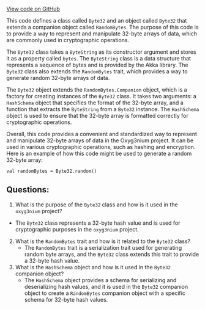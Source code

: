 [View code on GitHub](https://github.com/oxyg3nium/oxyg3nium/crypto/src/main/scala/org/oxyg3nium/crypto/Byte32.scala)

This code defines a class called `Byte32` and an object called `Byte32` that extends a companion object called `RandomBytes`. The purpose of this code is to provide a way to represent and manipulate 32-byte arrays of data, which are commonly used in cryptographic operations. 

The `Byte32` class takes a `ByteString` as its constructor argument and stores it as a property called `bytes`. The `ByteString` class is a data structure that represents a sequence of bytes and is provided by the Akka library. The `Byte32` class also extends the `RandomBytes` trait, which provides a way to generate random 32-byte arrays of data. 

The `Byte32` object extends the `RandomBytes.Companion` object, which is a factory for creating instances of the `Byte32` class. It takes two arguments: a `HashSchema` object that specifies the format of the 32-byte array, and a function that extracts the `ByteString` from a `Byte32` instance. The `HashSchema` object is used to ensure that the 32-byte array is formatted correctly for cryptographic operations. 

Overall, this code provides a convenient and standardized way to represent and manipulate 32-byte arrays of data in the Oxyg3nium project. It can be used in various cryptographic operations, such as hashing and encryption. Here is an example of how this code might be used to generate a random 32-byte array:

```
val randomBytes = Byte32.random()
```
## Questions: 
 1. What is the purpose of the `Byte32` class and how is it used in the `oxyg3nium` project?
   - The `Byte32` class represents a 32-byte hash value and is used for cryptographic purposes in the `oxyg3nium` project.
2. What is the `RandomBytes` trait and how is it related to the `Byte32` class?
   - The `RandomBytes` trait is a serialization trait used for generating random byte arrays, and the `Byte32` class extends this trait to provide a 32-byte hash value.
3. What is the `HashSchema` object and how is it used in the `Byte32` companion object?
   - The `HashSchema` object provides a schema for serializing and deserializing hash values, and it is used in the `Byte32` companion object to create a `RandomBytes` companion object with a specific schema for 32-byte hash values.